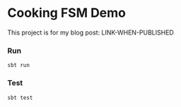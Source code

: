 # Cooking FSM Demo

This project is for my blog post: LINK-WHEN-PUBLISHED

### Run

```
sbt run
```

### Test

```
sbt test
```